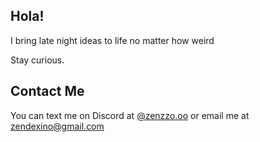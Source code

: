 ## Hola! ##
I bring late night ideas to life no matter how weird

Stay curious.  

## Contact Me
You can text me on Discord at [@zenzzo.oo](https://discordapp.com/users/876134632905666621) or email me at zendexino@gmail.com

